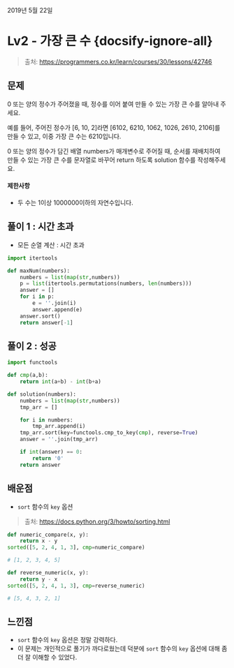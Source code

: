 2019년 5월 22일

# Lv2 - 가장 큰 수 {docsify-ignore-all}

> 출처: https://programmers.co.kr/learn/courses/30/lessons/42746

## 문제

0 또는 양의 정수가 주어졌을 때, 정수를 이어 붙여 만들 수 있는 가장 큰 수를 알아내 주세요.

예를 들어, 주어진 정수가 [6, 10, 2]라면 [6102, 6210, 1062, 1026, 2610, 2106]를 만들 수 있고, 이중 가장 큰 수는 6210입니다.

0 또는 양의 정수가 담긴 배열 numbers가 매개변수로 주어질 때, 순서를 재배치하여 만들 수 있는 가장 큰 수를 문자열로 바꾸어 return 하도록 solution 함수를 작성해주세요.

#### 제한사항

- 두 수는 1이상 1000000이하의 자연수입니다.

## 풀이 1 : 시간 초과

- 모든 순열 계산 : 시간 초과

```python
import itertools

def maxNum(numbers):
    numbers = list(map(str,numbers))
    p = list(itertools.permutations(numbers, len(numbers)))
    answer = []
    for i in p:
        e = ''.join(i)
        answer.append(e)
    answer.sort()
    return answer[-1]
```

## 풀이 2 : 성공

```python
import functools

def cmp(a,b):
    return int(a+b) - int(b+a)

def solution(numbers):
    numbers = list(map(str,numbers))
    tmp_arr = []

    for i in numbers:
        tmp_arr.append(i)
    tmp_arr.sort(key=functools.cmp_to_key(cmp), reverse=True)
    answer = ''.join(tmp_arr)

    if int(answer) == 0:
        return '0'
    return answer
```

## 배운점

- `sort` 함수의 `key` 옵션

> 출처: https://docs.python.org/3/howto/sorting.html

```python
def numeric_compare(x, y):
    return x - y
sorted([5, 2, 4, 1, 3], cmp=numeric_compare)

# [1, 2, 3, 4, 5]
```

```python
def reverse_numeric(x, y):
    return y - x
sorted([5, 2, 4, 1, 3], cmp=reverse_numeric)

# [5, 4, 3, 2, 1]
```

## 느낀점

- `sort` 함수의 `key` 옵션은 정말 강력하다.
- 이 문제는 개인적으로 풀기가 까다로웠는데 덕분에 `sort` 함수의 `key` 옵션에 대해 좀 더 잘 이해할 수 있었다.